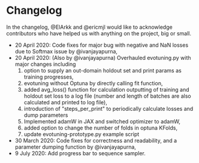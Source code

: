 # Changelog

In the changelog, @ElArkk and @ericmjl would like to acknowledge contributors who have helped us with anything on the project, big or small.

<Please add your contribution to the top>

- 20 April 2020: Code fixes for major bug with negative and NaN losses due to Softmax issue by @ivanjayapurna,
- 20 April 2020: (Also by @ivanjayapurna) Overhauled evotuning.py with major changes including
    1. option to supply an out-domain holdout set and print params as training progresses,
    2. evotuning without Optuna by directly calling fit function,
    3. added avg_loss() function for calculation outputting of training and holdout set loss to a log file (number and length of batches are also calculated and printed to log file),
    4. introduction of "steps_per_print" to periodically calculate losses and dump parameters
    5. Implemented adamW in JAX and switched optimizer to adamW,
    6. added option to change the number of folds in optuna KFolds,
    7. update evotuning-prototype.py example script
- 30 March 2020: Code fixes for correctness and readability, and a parameter dumping function by @ivanjayapurna,
- 9 July 2020: Add progress bar to sequence sampler.
